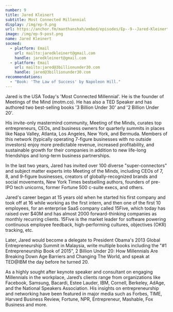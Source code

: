 ```yaml
---
number: 9
title: Jared Kleinert
subtitle: Most Connected Millennial
display: /img/ep-9.png
url: https://anchor.fm/manthanshah/embed/episodes/Ep--9--Jared-Kleinert-Most-Connected-Millennial-eifm5t/a-a30mjt6
image: /img/ep-9-post.png
name: Jared Kleinert
socmed:
  - platform: Email
    url: mailto:jaredkleinert@gmail.com
    handle: jaredkleinert@gmail.com
  - platform: Email
    url: mailto:jared@3billionunder30.com
    handle: jared@3billionunder30.com
recommendations:
  - "Book: 'The Law of Success' by Napoleon Hill."
---
```

Jared is the USA Today's 'Most Connected Millennial'. He is the founder of Meetings of the Mind (motm.co). He has also a TED Speaker and has authored two best-selling books '3 Billion Under 30' and '2 Billion Under 20'.

His invite-only mastermind community, Meeting of the Minds, curates top entrepreneurs, CEOs, and business owners for quarterly summits in places like Napa Valley, Atlanta, Los Angeles, New York, and Bermuda. Members of this network (typically operating 7-figure businesses with no outside investors) enjoy more predictable revenue, increased profitability, and sustainable growth for their companies in addition to new life-long friendships and long-term business partnerships.

In the last two years, Jared has invited over 100 diverse "super-connectors" and subject matter experts into Meeting of the Minds, including CEOs of 7, 8, and 9-figure businesses, creators of globally-recognized brands and social movements, New York Times bestselling authors, founders of pre-IPO tech unicorns, former Fortune 500 c-suite execs, and others.

Jared's career began at 15 years old when he started his first company and took off at 16 while working as the first intern, and then one of the first 10 employees, for an enterprise SaaS company called 15Five, which today has raised over $40M and has almost 2000 forward-thinking companies as monthly recurring clients. 15Five is the market leader for software powering continuous employee feedback, high-performing cultures, objectives (OKR) tracking, etc.

Later, Jared would become a delegate to President Obama's 2013 Global Entrepreneurship Summit in Malaysia, write multiple books including the "#1 Entrepreneurship Book of 2015", 2 Billion Under 20: How Millennials Are Breaking Down Age Barriers and Changing The World, and speak at TED@IBM the day before he turned 20.

As a highly sought after keynote speaker and consultant on engaging Millennials in the workplace, Jared’s clients range from organizations like Facebook, Samsung, Bacardi, Estee Lauder, IBM, Cornell, Berkeley, AdAge, and the National Speakers Association. His insights on entrepreneurship and networking have been featured in major media such as Forbes, TIME, Harvard Business Review, Fortune, NPR, Entrepreneur, Mashable, Fox Business and more.